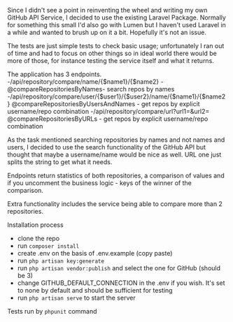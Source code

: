 Since I didn't see a point in reinventing the wheel and writing my own GitHub API Service, I decided to use the existing Laravel Package.
Normally for something this small I'd also go with Lumen but I haven't used Laravel in a while and wanted to brush up on it a bit. Hopefully it's not an issue.

The tests are just simple tests to check basic usage; unfortunately I ran out of time and had to focus on other things so in ideal world there would be more of those, for instance testing the service itself and what it returns.

The application has 3 endpoints.
 -/api/repository/compare/name/{$name1}/{$name2} - @compareRepositoriesByNames- search repos by names
 -/api/repository/compare/user/{$user1}/{$user2}/name/{$name1}/{$name2} @compareRepositoriesByUsersAndNames - get repos by explicit username/repo combination
 -/api/repository/compare/url?url1=&url2= @compareRepositoriesByURLs - get repos by explicit username/repo combination

As the task mentioned searching repositories by names and not names and users, I decided to use the search functionality of the GitHub API but thought that maybe a username/name would be nice as well.
URL one just splits the string to get what it needs.

Endpoints return statistics of both repositories, a comparison of values and if you uncomment the business logic - keys of the winner of the comparison.

Extra functionality includes the service being able to compare more than 2 repositories.

Installation process
 - clone the repo
 - run ```composer install```
 - create .env on the basis of .env.example (copy paste)
 - run ```php artisan key:generate```
 - run ```php artisan vendor:publish``` and select the one for GitHub (should be 3)
 - change GITHUB_DEFAULT_CONNECTION in the .env if you wish. It's set to none by default and should be sufficient for testing
 - run ```php artisan serve``` to start the server

 Tests run by ```phpunit``` command
